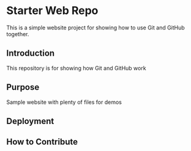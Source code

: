 # Starter Web Repo

This is a simple website project for showing how to use Git and GitHub together.

## Introduction
This repository is for showing how Git and GitHub work

## Purpose
Sample website with plenty of files for demos

## Deployment

## How to Contribute

